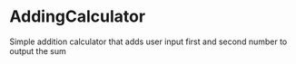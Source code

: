 # AddingCalculator
Simple addition calculator that adds user input first and second number to output the sum
